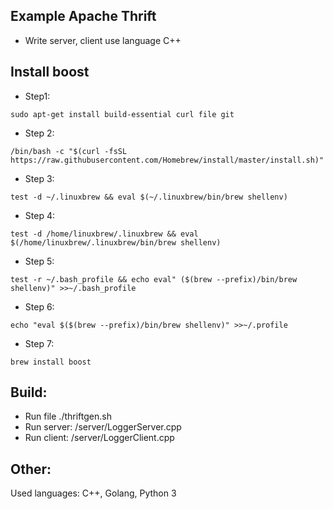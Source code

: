 ## Example Apache Thrift 
* Write server, client use language C++

## Install boost
* Step1:
```
sudo apt-get install build-essential curl file git
```
* Step 2:
```
/bin/bash -c "$(curl -fsSL https://raw.githubusercontent.com/Homebrew/install/master/install.sh)"
```
* Step 3:
```
test -d ~/.linuxbrew && eval $(~/.linuxbrew/bin/brew shellenv)
```
* Step 4:
```
test -d /home/linuxbrew/.linuxbrew && eval $(/home/linuxbrew/.linuxbrew/bin/brew shellenv)
```
* Step 5:
```
test -r ~/.bash_profile && echo eval" ($(brew --prefix)/bin/brew shellenv)" >>~/.bash_profile
```
* Step 6:
```
echo "eval $($(brew --prefix)/bin/brew shellenv)" >>~/.profile
```
* Step 7:
```
brew install boost
```

## Build:
* Run file ./thriftgen.sh
* Run server: /server/LoggerServer.cpp
* Run client: /server/LoggerClient.cpp

## Other:
Used languages: C++, Golang, Python 3